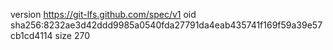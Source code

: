 version https://git-lfs.github.com/spec/v1
oid sha256:8232ae3d42ddd9985a0540fda27791da4eab435741f169f59a39e57cb1cd4114
size 270
